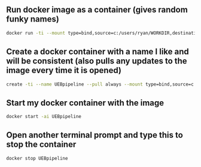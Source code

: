 
## Run docker image as a container (gives  random funky names)

```zsh
docker run -ti --mount type=bind,source=c:/users/ryan/WORKDIR,destination=/home/foo -w /home/foo mrhunsaker/transcriptionpipeline20210601:latest
```

## Create a docker container with a name I like and will be consistent (also pulls any updates to the image every time it is opened)

```zsh
create -ti --name UEBpipeline --pull always --mount type=bind,source=c:/users/ryan/WORKDIR,destination=/home/foo -w /home/foo mrhunsaker/transcriptionpipeline20210601
```

## Start my docker container with the image

```zsh
docker start -ai UEBpipeline
```

## Open another terminal prompt and type this to stop the container

```zsh 
docker stop UEBpipeline
```